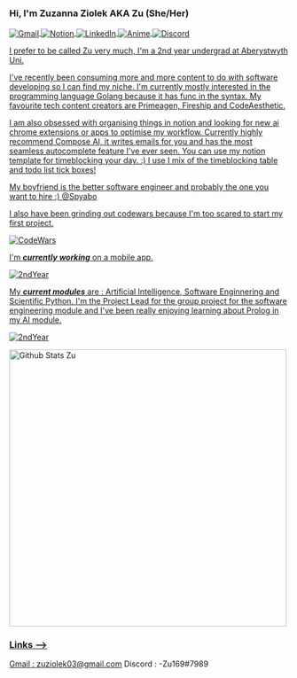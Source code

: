 ### Hi, I'm Zuzanna Ziolek AKA Zu (She/Her)

<!-- Pretty links 
<a href="" target="blank"><img align="center" 
src="" title = ""/>       -->
<p align="left">
<a href="https://github.com/zu169/zu169/blob/main/README.md#links" target="blank"><img align="center" 
src="https://img.shields.io/badge/Gmail-D14836?style=for-the-badge&logo=gmail&logoColor=white" title = "Gmail"/>
<a href="https://future-walkover-e2d.notion.site/Computer-Science-d1c88d0ed2cf400c8af5b6f1b5894eae" target="blank"><img align="center" 
src="https://img.shields.io/badge/Notion-000000?style=for-the-badge&logo=notion&logoColor=white" title = "Notion"/> 
<a href="https://www.linkedin.com/in/zuzanna-ziolek-147384255/" target="blank"><img align="center" 
src="https://img.shields.io/badge/LinkedIn-0077B5?style=for-the-badge&logo=linkedin&logoColor=white" title = "LinkedIn"/>
<a href="https://myanimelist.net/profile/zuabo" target="blank"><img align="center" 
src="https://img.shields.io/badge/Myanimelist-2E51A2?style=for-the-badge&logo=myanimelist&logoColor=white" title = "Anime"/>
<a href="https://github.com/zu169/zu169/blob/main/README.md#links" target="blank"><img align="center" 
src="https://img.shields.io/badge/Discord-7289DA?style=for-the-badge&logo=discord&logoColor=white" title = "Discord"/>
</p>
  
I prefer to be called Zu very much, I'm a 2nd year undergrad at Aberystwyth Uni. 

I've recently been consuming more and more content to do with software developing so I can find my niche.
I'm currently mostly interested in the programming language Golang because it has func in the syntax.
My favourite tech content creators are Primeagen, Fireship and CodeAesthetic.
  
I am also obsessed with organising things in notion and looking for new ai chrome extensions or apps to optimise my workflow.
Currently highly recommend Compose AI, it writes emails for you and has the most seamless autocomplete feature I've ever seen.
You can use my notion template for timeblocking your day. :) I use I mix of the timeblocking table and todo list tick boxes!

My boyfriend is the better software engineer and probably the one you want to hire :) @Spyabo

I also have been grinding out codewars because I'm too scared to start my first project. 
<p align="left">
<a href="https://www.codewars.com/users/zuabo" target="blank"><img align="center" 
src="https://img.shields.io/badge/GitHub-100000?style=for-the-badge&logo=github&logoColor=white" title = "CodeWars"/>  
</p>
  
I'm ***currently working*** on a mobile app. 
<p align="left">
<a href="https://github.com/zu169/LoveJarApp" target="blank"><img align="center" 
src="https://img.shields.io/badge/GitHub-100000?style=for-the-badge&logo=github&logoColor=white" title = "2ndYear"/>  
</p>
  
My ***current modules*** are : Artificial Intelligence, Software Enginnering and Scientific Python. 
I'm the Project Lead for the group project for the software engineering module and I've been really enjoying learning about Prolog in my AI module.
  
<p align+"left">
<a href="https://github.com/zu169/2ndYearUniWork" target="blank"><img align="center" 
src="https://img.shields.io/badge/GitHub-100000?style=for-the-badge&logo=github&logoColor=white" title = "2ndYear"/>  
</p>

 <img src="https://github-readme-stats.vercel.app/api?username=zu169&show_icons=true&include_all_commits=true&count_private=true&theme=jolly&layout=compact" alt="Github Stats Zu" width="500">

### Links -->
  Gmail : zuziolek03@gmail.com
  Discord : -Zu169#7989
